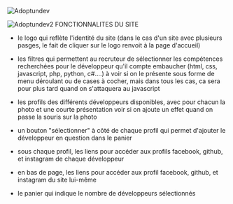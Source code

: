 ![Adoptundev](https://user-images.githubusercontent.com/76882345/122744683-86918100-d288-11eb-9aa1-7c0af519fbb2.png)

![Adoptundev2](https://user-images.githubusercontent.com/76882345/122744695-898c7180-d288-11eb-83b2-a8fa27b88f2f.png)
FONCTIONNALITES DU SITE

- le logo qui reflète l'identité du site (dans le cas d'un site avec plusieurs pasges, le fait de cliquer sur le logo renvoit à la page d'accueil)

- les filtres qui permettent au recruteur de sélectionner les compétences recherchées pour le développeur qu'il compte embaucher (html, css, javascript, php, python, c#....)
 à voir si on le présente sous forme de menu déroulant ou de cases à cocher, mais dans tous les cas, ca sera pour plus tard quand on s'attaquera au javascript
 
 - les profils des différents développeurs disponibles, avec pour chacun la photo et une courte présentation
 voir si on ajoute un effet quand on passe la souris sur la photo
 
 - un bouton "sélectionner" à côté de chaque profil qui permet d'ajouter le développeur en question dans le panier
 
 - sous chaque profil, les liens pour accéder aux profils facebook, github, et instagram de chaque développeur
 
 - en bas de page, les liens pour accéder aux profil facebook, github, et instagram du site lui-même
 
 - le panier qui indique le nombre de développeurs sélectionnés
